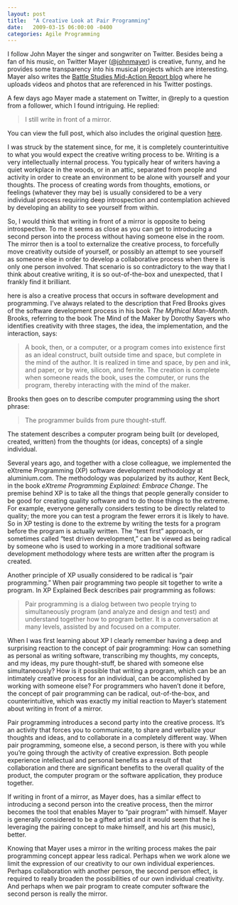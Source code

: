 ```yaml
---
layout: post
title:  "A Creative Look at Pair Programming"
date:   2009-03-15 06:00:00 -0400
categories: Agile Programming
---
```

I follow John Mayer the singer and songwriter on Twitter. Besides being a fan of his music,
on Twitter Mayer ([@johnmayer][JohnMayerTwitterURL]) is creative, funny, and he provides some transparency into his
musical projects which are interesting. Mayer also writes the [Battle Studies Mid-Action Report
blog][BattleStudiesWebsiteURL] where he uploads videos and photos that are referenced in his Twitter postings.

A few days ago Mayer made a statement on Twitter, in @reply to a question from a follower, which I found intriguing.
He replied:

> I still write in front of a mirror.

You can view the full post, which also includes the original question [here][JohnMayerTwitterQuote].

I was struck by the statement since, for me, it is completely counterintuitive to what you would expect
the creative writing process to be. Writing is a very intellectually internal process. You typically hear
of writers having a quiet workplace in the woods, or in an attic, separated from people and activity in
order to create an environment to be alone with yourself and your thoughts. The process of creating words
from thoughts, emotions, or feelings (whatever they may be) is usually considered to be a very individual
process requiring deep introspection and contemplation achieved by developing an ability to see yourself
from within.

So, I would think that writing in front of a mirror is opposite to being introspective. To me it seems as
close as you can get to introducing a second person into the process without having someone else in the room.
The mirror then is a tool to externalize the creative process, to forcefully move creativity outside of
yourself, or possibly an attempt to see yourself as someone else in order to develop a collaborative process
when there is only one person involved. That scenario is so contradictory to the way that I think about
creative writing, it is so out-of-the-box and unexpected, that I frankly find it brilliant.

here is also a creative process that occurs in software development and programming. I’ve always related
to the description that Fred Brooks gives of the software development process in his book *The Mythical Man-Month*.
Brooks, referring to the book The Mind of the Maker by Dorothy Sayers who identifies creativity with three stages,
the idea, the implementation, and the interaction, says:

> A book, then, or a computer, or a program comes into existence first as an ideal construct,
> built outside time and space, but complete in the mind of the author. It is realized in time
> and space, by pen and ink, and paper, or by wire, silicon, and ferrite. The creation is complete
> when someone reads the book, uses the computer, or runs the program, thereby interacting with
>the mind of the maker.

Brooks then goes on to describe computer programming using the short phrase:

> The programmer builds from pure thought-stuff.

The statement describes a computer program being built (or developed, created, written) from the
thoughts (or ideas, concepts) of a single individual.

Several years ago, and together with a close colleague, we implemented the eXtreme Programming (XP)
software development methodology at aluminium.com. The methodology was popularized by its author, Kent Beck,
in the book *eXtreme Programming Explained: Embrace Change*. The premise behind XP is to take all the things
that people generally consider to be good for creating quality software and to do those things to the extreme.
For example, everyone generally considers testing to be directly related to quality; the more you can test a
program the fewer errors it is likely to have. So in XP testing is done to the extreme by writing the tests
for a program before the program is actually written. The “test first” approach, or sometimes called “test
driven development,” can be viewed as being radical by someone who is used to working in a more traditional
software development methodology where tests are written after the program is created.

Another principle of XP usually considered to be radical is “pair programming.” When pair programming two
people sit together to write a program. In XP Explained Beck describes pair programming as follows:

> Pair programming is a dialog between two people trying to simultaneously program (and analyze and design
> and test) and understand together how to program better. It is a conversation at many levels, assisted by
> and focused on a computer.

When I was first learning about XP I clearly remember having a deep and surprising reaction to the concept of
pair programming: How can something as personal as writing software, transcribing my thoughts, my concepts,
and my ideas, my pure thought-stuff, be shared with someone else simultaneously? How is it possible that writing
a program, which can be an intimately creative process for an individual, can be accomplished by working with
someone else? For programmers who haven’t done it before, the concept of pair programming can be radical,
out-of-the-box, and counterintuitive, which was exactly my initial reaction to Mayer’s statement about writing
in front of a mirror.

Pair programming introduces a second party into the creative process. It’s an activity that forces you to
communicate, to share and verbalize your thoughts and ideas, and to collaborate in a completely different way.
When pair programming, someone else, a second person, is there with you while you’re going through the
activity of creative expression. Both people experience intellectual and personal benefits as a result of
that collaboration and there are significant benefits to the overall quality of the product, the computer
program or the software application, they produce together.

If writing in front of a mirror, as Mayer does, has a similar effect to introducing a second person into
the creative process, then the mirror becomes the tool that enables Mayer to “pair program” with himself.
Mayer is generally considered to be a gifted artist and it would seem that he is leveraging the pairing
concept to make himself, and his art (his music), better.

Knowing that Mayer uses a mirror in the writing process makes the pair programming concept appear less radical.
Perhaps when we work alone we limit the expression of our creativity to our own individual experiences.
Perhaps collaboration with another person, the second person effect, is required to really broaden the
possibilities of our own individual creativity. And perhaps when we pair program to create computer
software the second person is really the mirror.

[JohnMayerTwitterURL]: https://www.twitter.com/johnmayer
[BattleStudiesWebsiteURL]: https://www.johnmayer.com/battlestudies/
[JohnMayerTwitterQuote]: https://twitter.com/johnmayer/status/1314972354

